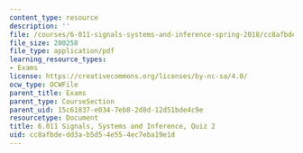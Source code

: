 ```yaml
---
content_type: resource
description: ''
file: /courses/6-011-signals-systems-and-inference-spring-2018/cc8afbdedd3ab5d54e554ec7eba19e1d_MIT6_011S18quiz2.pdf
file_size: 200258
file_type: application/pdf
learning_resource_types:
- Exams
license: https://creativecommons.org/licenses/by-nc-sa/4.0/
ocw_type: OCWFile
parent_title: Exams
parent_type: CourseSection
parent_uid: 15c61837-e034-7eb8-2d8d-12d51bde4c9e
resourcetype: Document
title: 6.011 Signals, Systems and Inference, Quiz 2
uid: cc8afbde-dd3a-b5d5-4e55-4ec7eba19e1d
---
```

